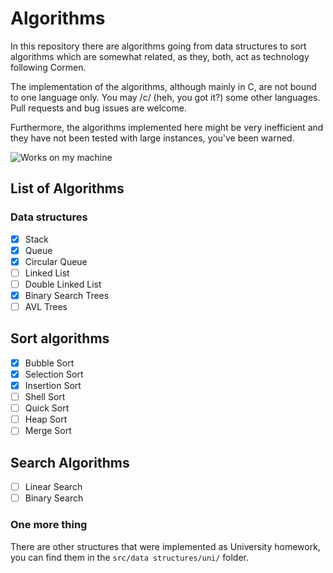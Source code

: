 # Algorithms

In this repository there are algorithms going from data structures to sort
algorithms which are somewhat related, as they, both, act as technology
following Cormen.

The implementation of the algorithms, although mainly in C, are not bound to
one language only. You may /c/ (heh, you got it?) some other languages. Pull
requests and bug issues are welcome.

Furthermore, the algorithms implemented here might be very inefficient and
they have not been tested with large instances, you've been warned.

![Works on my machine](https://cdn.rawgit.com/nikku/works-on-my-machine/v0.2.0/badge.svg)

## List of Algorithms

### Data structures

- [x] Stack
- [x] Queue
- [x] Circular Queue
- [ ] Linked List
- [ ] Double Linked List
- [x] Binary Search Trees
- [ ] AVL Trees

## Sort algorithms

- [x] Bubble Sort
- [x] Selection Sort
- [x] Insertion Sort
- [ ] Shell Sort
- [ ] Quick Sort
- [ ] Heap Sort
- [ ] Merge Sort

## Search Algorithms

- [ ] Linear Search
- [ ] Binary Search

###  One more thing

There are other structures that were implemented as University
homework, you can find them in the `src/data structures/uni/` folder.
